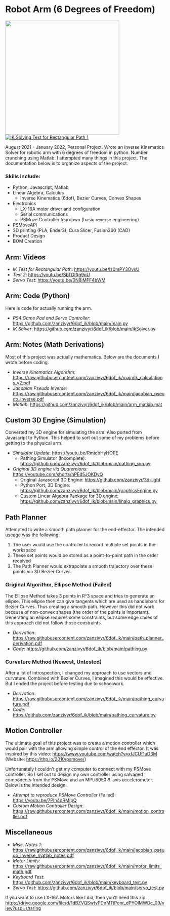# Robot Arm (6 Degrees of Freedom)

<img src="https://zanzivyr.github.io/home/images/demo/arm_crop.jpg" height="360"> [![IK Solving Test for Rectangular Path 1](https://img.youtube.com/vi/lz0mPY3OvsU/0.jpg)](https://youtu.be/lz0mPY3OvsU)

August 2021 - January 2022, Personal Project. Wrote an Inverse Kinematics Solver for robotic arm with 6 degrees of freedom in python. Number crunching using Matlab. I attempted many things in this project. The documentation below is to organize aspects of the project.

### Skills include:
- Python, Javascript, Matlab
- Linear Algebra, Calculus
  - Inverse Kinematics (6dof), Bezier Curves, Convex Shapes
- Electronics
  - LX-16A motor driver and configuration
  - Serial communications
  - PSMove Controller teardown (basic reverse engineering)
- PSMoveAPI
- 3D printing (PLA, Ender3), Cura Slicer, Fusion360 (CAD)
- Product Design
- BOM Creation

## Arm: Videos
 - _IK Test for Rectangular Path_: https://youtu.be/lz0mPY3OvsU
 - _Test 2_: https://youtu.be/SbTDIftg9qU
 - _Servo Test_: https://youtu.be/0N8iMFF4bWM

## Arm: Code (Python)
Here is code for actually running the arm.
 - _PS4 Game Pad and Servo Controller_: https://github.com/zanzivyr/6dof_ik/blob/main/main.py
 - _IK Solver_: https://github.com/zanzivyr/6dof_ik/blob/main/ikSolver.py

## Arm: Notes (Math Derivations)
Most of this project was actually mathematics. Below are the documents I wrote before coding.
 - _Inverse Kinematics Algorithm_: https://raw.githubusercontent.com/zanzivyr/6dof_ik/main/ik_calculations_v2.pdf
 - _Jacobian Pseudo Inverse_: https://raw.githubusercontent.com/zanzivyr/6dof_ik/main/jacobian_pseudo_inverse.pdf
 - _Matlab_: https://github.com/zanzivyr/6dof_ik/blob/main/arm_matlab.mat

## Custom 3D Engine (Simulation)
Converted my 3D engine for simulating the arm. Also ported from Javascript to Python. This helped to sort out some of my problems before getting to the physical arm.
- _Simulator Update_: https://youtu.be/RmtcbHyHOPE
  - Pathing Simulator (Incomplete): https://github.com/zanzivyr/6dof_ik/blob/main/pathing_sim.py
- _Original 3D engine via Quaternions_: https://youtube.com/shorts/hPEd5JOKDyQ
  - Original Javascript 3D Engine: https://github.com/zanzivyr/3d-light
  - Python Port, 3D Engine: https://github.com/zanzivyr/6dof_ik/blob/main/graphicsEngine.py
  - Custom Linear Algebra Package for 3D engine: https://github.com/zanzivyr/6dof_ik/blob/main/linalg_graphics.py

## Path Planner
Attempted to write a smooth path planner for the end-effector. The intended useage was the following:
1) The user would use the controller to record multiple set points in the workspace
2) These set points would be stored as a point-to-point path in the order received
3) The Path Planner would extrapolate a smooth trajectory over these points via 3D Bezier Curves

### Original Algorithm, Ellipse Method (Failed)
The Ellipse Method takes 3 points in R^3 space and tries to generate an ellipse. This ellipse then can give tangents which are used as handlebars for Bezier Curves. Thus creating a smooth path. However this did not work because of non-convex shapes (the order of the points is important). Generating an ellipse requires some constraints, but some edge cases of this approach did not follow those constraints.
- _Derivation_: https://raw.githubusercontent.com/zanzivyr/6dof_ik/main/path_planner_derivation.pdf
- _Code_: https://github.com/zanzivyr/6dof_ik/blob/main/pathing.py

### Curvature Method (Newest, Untested)
After a lot of introspection, I changed my approach to use vectors and curvature. Combined with Bezier Curves, I imagined this would be effective. But I ended the project before testing due to schoolwork.
- _Derivation_: https://raw.githubusercontent.com/zanzivyr/6dof_ik/main/pathing_curvature.pdf
- _Code_: https://github.com/zanzivyr/6dof_ik/blob/main/pathing_curvature.py

## Motion Controller
The ultimate goal of this project was to create a motion controller which would pair with the arm allowing simple control of the end effector. It was inspired by this video: https://www.youtube.com/watch?v=xfJCUf1uD3M (Website: https://thp.io/2010/psmove/)

Unfortunately I couldn't get my computer to connect with my PSMove controller. So I set out to design my own controller using salvaged components from the PSMove and an MPU6050 9-axis accelerometer. Below is the intended design.
- _Attempt to reproduce PSMove Controller_ (Failed): https://youtu.be/7PIn4dRMIpQ
- _Custom Motion Controller Design_: https://raw.githubusercontent.com/zanzivyr/6dof_ik/main/motion_controller.pdf

## Miscellaneous
- _Misc. Notes 1_: https://raw.githubusercontent.com/zanzivyr/6dof_ik/main/jacobian_pseudo_inverse_matlab_notes.pdf
- _Motor Limits_: https://raw.githubusercontent.com/zanzivyr/6dof_ik/main/motor_limits_math.pdf
- _Keyboard Test_: https://github.com/zanzivyr/6dof_ik/blob/main/keyboard_test.py
- _Servo Test_: https://github.com/zanzivyr/6dof_ik/blob/main/servo_test.py

If you want to use LX-16A Motors like I did, then you'll need this zip.
https://drive.google.com/file/d/1dBZVQSwtvPDnMTtPonr_dPYOlMWDc_09/view?usp=sharing
